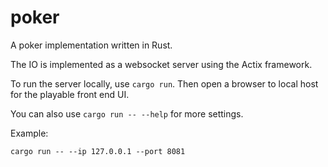 # poker

A poker implementation written in Rust.

The IO is implemented as a websocket server using the Actix framework.

To run the server locally, use ```cargo run```. Then open a browser to local host for the playable front end UI. 

You can also use ```cargo run -- --help``` for more settings.

Example:

```cargo run -- --ip 127.0.0.1 --port 8081```
